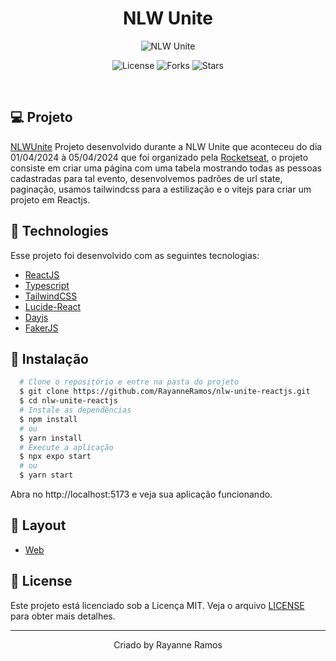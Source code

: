 <h1 align='center'>NLW Unite</h1>

<p align='center'>
  <img src='https://github.com/RayanneRamos/nlw-unite-reactjs/assets/43352880/1c7be265-9298-45c0-a90d-f9ce7d8f95b4' alt='NLW Unite' />
</p>

<p  align='center'>
  <img src='https://img.shields.io/badge/license-MIT-%23835afd' alt='License' />
  <img src='https://img.shields.io/badge/forks-MIT-%23835afd' alt='Forks' />
  <img src='https://img.shields.io/badge/stars-MIT-%23835afd' alt='Stars' />
</p>

<br>

## 💻 Projeto

[NLWUnite](https://nlw-unite-reactjs.vercel.app/) Projeto desenvolvido durante a NLW Unite que aconteceu do dia 01/04/2024 à 05/04/2024 que foi organizado pela [Rocketseat](www.rocketseat.com.br), o projeto consiste em criar uma página com uma tabela mostrando todas as pessoas cadastradas para tal evento, desenvolvemos padrões de url state, paginação, usamos tailwindcss para a estilização e o vitejs para criar um projeto em Reactjs.

## 🧪 Technologies

Esse projeto foi desenvolvido com as seguintes tecnologias:

- [ReactJS](https://react.dev/)
- [Typescript](https://www.typescriptlang.org/)
- [TailwindCSS](https://tailwindcss.com/)
- [Lucide-React](https://lucide.dev/guide/packages/lucide-react)
- [Dayjs](https://day.js.org/)
- [FakerJS](https://fakerjs.dev/)

## 🚀 Instalação

```bash
  # Clone o repositório e entre na pasta do projeto
  $ git clone https://github.com/RayanneRamos/nlw-unite-reactjs.git
  $ cd nlw-unite-reactjs
  # Instale as dependências
  $ npm install
  # ou
  $ yarn install
  # Execute a aplicação
  $ npx expo start
  # ou
  $ yarn start
```

Abra no http://localhost:5173 e veja sua aplicação funcionando.

## 🔖 Layout

- [Web](<https://www.figma.com/file/mCkfp8T7cgDuwDYB0jSUtY/pass.in-(Community)-(Copy)?type=design&node-id=4003%3A2046&mode=design&t=xoXRMOsR5EWLx2Mm-1>)

## 📝 License

Este projeto está licenciado sob a Licença MIT. Veja o arquivo [LICENSE](LICENSE) para obter mais detalhes.

---

<p align='center'>Criado by Rayanne Ramos</p>
